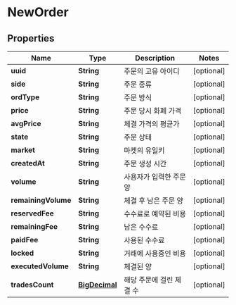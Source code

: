
# NewOrder

## Properties
Name | Type | Description | Notes
------------ | ------------- | ------------- | -------------
**uuid** | **String** | 주문의 고유 아이디 |  [optional]
**side** | **String** | 주문 종류 |  [optional]
**ordType** | **String** | 주문 방식 |  [optional]
**price** | **String** | 주문 당시 화폐 가격 |  [optional]
**avgPrice** | **String** | 체결 가격의 평균가 |  [optional]
**state** | **String** | 주문 상태 |  [optional]
**market** | **String** | 마켓의 유일키 |  [optional]
**createdAt** | **String** | 주문 생성 시간 |  [optional]
**volume** | **String** | 사용자가 입력한 주문 양 |  [optional]
**remainingVolume** | **String** | 체결 후 남은 주문 양 |  [optional]
**reservedFee** | **String** | 수수료로 예약된 비용 |  [optional]
**remainingFee** | **String** | 남은 수수료 |  [optional]
**paidFee** | **String** | 사용된 수수료 |  [optional]
**locked** | **String** | 거래에 사용중인 비용 |  [optional]
**executedVolume** | **String** | 체결된 양 |  [optional]
**tradesCount** | [**BigDecimal**](BigDecimal.md) | 해당 주문에 걸린 체결 수 |  [optional]




